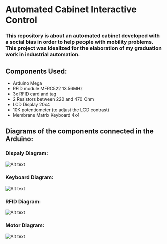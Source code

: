 # Automated Cabinet Interactive Control

### This repository is about an automated cabinet developed with a social bias in order to help people with mobility problems. This project was idealized for the elaboration of my graduation work in industrial automation. 

## Components Used:
- Arduino Mega 
- RFID module MFRC522 13.56MHz
- 3x RFID card and tag
- 2 Resistors between 220 and 470 Ohm
- LCD Display 20x4
- 10K potentiometer (to adjust the LCD contrast)
- Membrane Matrix Keyboard 4x4

## Diagrams of the components connected in the Arduino:
### Dispaly Diagram:
![Alt text](https://d195kho0tyqjph.cloudfront.net/GitHub/DisplayDiagrama.png "Dispaly Diagram")

### Keyboard Diagram:
![Alt text](https://d195kho0tyqjph.cloudfront.net/GitHub/TecladoDiagrama.png "Keyboard Diagram")

### RFID Diagram:
![Alt text](https://d195kho0tyqjph.cloudfront.net/GitHub/Display_RFID.png "RFID Diagram")

### Motor Diagram:
![Alt text](https://d195kho0tyqjph.cloudfront.net/GitHub/Motor_Diagram.png "Motor Diagram")
